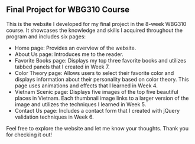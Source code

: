 ## Final Project for WBG310 Course

This is the website I developed for my final project in the 8-week WBG310 course. It showcases the knowledge and skills I acquired throughout the program and includes six pages:

- Home page: Provides an overview of the website.
- About Us page: Introduces me to the reader.
- Favorite Books page: Displays my top three favorite books and utilizes tabbed panels that I created in Week 7.
- Color Theory page: Allows users to select their favorite color and displays information about their personality based on color theory. This page uses animations and effects that I learned in Week 4.
- Vietnam Scenic page: Displays five images of the top five beautiful places in Vietnam. Each thumbnail image links to a larger version of the image and utilizes the techniques I learned in Week 5.
- Contact Us page: Includes a contact form that I created with jQuery validation techniques in Week 6.

Feel free to explore the website and let me know your thoughts. Thank you for checking it out!
